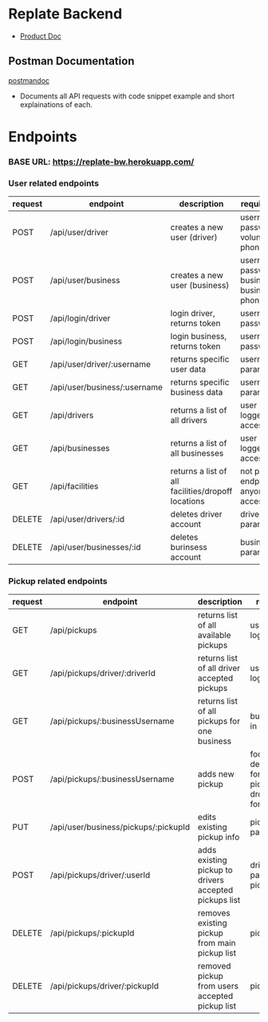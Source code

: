 # Replate Backend

- [Product Doc](https://docs.google.com/document/d/1s1-mHEn4bQZuq-wBrxv-JhNILDFDym0seSC5CY-Li4Y/edit#)

## Postman Documentation
[postmandoc](https://documenter.getpostman.com/view/10645138/SzRw3ryq?version=latest#74d0a1cf-7826-4456-8144-a2d09edcfabd)

- Documents all API requests with code snippet example and short explainations of each.

# Endpoints

### BASE URL: https://replate-bw.herokuapp.com/

### User related endpoints

| request | endpoint             | description                                     | requires/returns                                    |
|---------|----------------------|-------------------------------------------------|-----------------------------------------------------|
|   POST  | /api/user/driver     | creates a new user (driver)                   | username, email, password, volunteerName, phoneNumber |
|   POST  | /api/user/business   | creates a new user (business)  | username, email, password, businessName, businessAddress phoneNumber |
|   POST  | /api/login/driver    | login driver, returns token | username, password                        |
|   POST  | /api/login/business  | login business, returns token | username, password                      |
|   GET   | /api/user/driver/:username | returns specific user data             | username in params                            |
|   GET   | /api/user/business/:username| returns specific business data        | username in params                   |
|   GET   | /api/drivers          | returns a list of all drivers | user must be logged in to access                  |
|   GET   | /api/businesses       | returns a list of all businesses  | user must be logged in to access  |
|   GET   | /api/facilities       | returns a list of all facilities/dropoff locations| not protected endpoint, anyone can gain access |
|  DELETE | /api/user/drivers/:id  | deletes driver account                | driver id in params              |
|  DELETE | /api/user/businesses/:id| deletes burinsess account            | business id in params            |

### Pickup related endpoints

|request|  endpoint | description                    | requires/returns                      |
|-------|-----------|--------------------------------|---------------------------------------|
| GET   | /api/pickups| returns list of all available pickups | user must be logged in |
| GET   | /api/pickups/driver/:driverId | returns list of all driver accepted pickups | user must be logged in|
| GET   | /api/pickups/:businessUsername | returns list of all pickups for one business | business username in parameters |
| POST  | /api/pickups/:businessUsername | adds new pickup             | food, amount, description(optional for now), pickupTime, dropoffId (optional for now), lat, lng |
| PUT    | /api/user/business/pickups/:pickupId | edits existing pickup info | pickup id in parameter | 
| POST  | /api/pickups/driver/:userId | adds existing pickup to drivers accepted pickups list | driver id in parameters, pickupId in body |
| DELETE | /api/pickups/:pickupId | removes existing pickup from main pickup list | pickup id in params |
| DELETE | /api/pickups/driver/:pickupId | removed pickup from users accepted pickup list | pickup id in params | 

